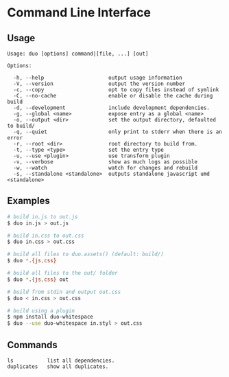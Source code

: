 # Command Line Interface

## Usage

    Usage: duo [options] command|[file, ...] [out]

    Options:

      -h, --help                     output usage information
      -V, --version                  output the version number
      -c, --copy                     opt to copy files instead of symlink
      -C, --no-cache                 enable or disable the cache during build
      -d, --development              include development dependencies.
      -g, --global <name>            expose entry as a global <name>
      -o, --output <dir>             set the output directory, defaulted to build/
      -q, --quiet                    only print to stderr when there is an error
      -r, --root <dir>               root directory to build from.
      -t, --type <type>              set the entry type
      -u, --use <plugin>             use transform plugin
      -v, --verbose                  show as much logs as possible
      -w, --watch                    watch for changes and rebuild
      -s, --standalone <standalone>  outputs standalone javascript umd <standalone>

## Examples

```bash
# build in.js to out.js
$ duo in.js > out.js

# build in.css to out.css
$ duo in.css > out.css

# build all files to duo.assets() (default: build/)
$ duo *.{js,css}

# build all files to the out/ folder
$ duo *.{js,css} out

# build from stdin and output out.css
$ duo < in.css > out.css

# build using a plugin
$ npm install duo-whitespace
$ duo --use duo-whitespace in.styl > out.css
```

## Commands

    ls           list all dependencies.
    duplicates   show all duplicates.
